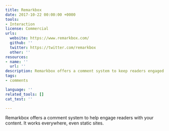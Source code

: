 ```yaml
---
title: Remarkbox
date: 2017-10-22 00:00:00 +0000
tools:
- Interaction
license: Commercial
urls:
  website: https://www.remarkbox.com/
  github: ''
  twitter: https://twitter.com/remarkbox
  other: ''
resources:
- name: ''
  url: ''
description: Remarkbox offers a comment system to keep readers engaged with your content.
tags:
- comments

language: ''
related_tools: []
cat_test: ''

---
```

Remarkbox offers a comment system to help engage readers with your content. It works everywhere, even static sites.

